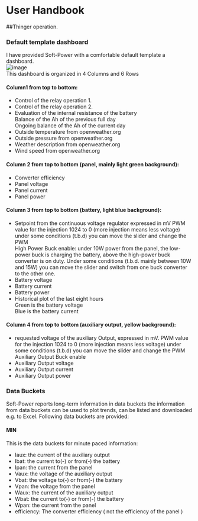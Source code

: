 # User Handbook

##Thinger operation.

### Default template dashboard
I have provided Soft-Power with a comfortable default template a dashboard.  
![image](https://user-images.githubusercontent.com/14197155/106634824-751d3600-6580-11eb-932a-027b90c51213.png)  
This dashboard is organized in 4 Columns and  6 Rows

#### Column1 from top to bottom:
- Control of the relay operation 1.
- Control of the relay operation 2.
- Evaluation of the internal resistance of the battery  
  Balance of the Ah of the previous full day  
  Ongoing balance of the Ah of the current  day
- Outside temperature from openweather.org
- Outside pressure from openweather.org
- Weather description  from openweather.org
- Wind speed  from openweather.org

#### Column 2  from top to bottom (panel, mainly light green background):
- Converter efficiency
- Panel voltage
- Panel current
- Panel power

#### Column 3 from top to bottom (battery, light blue background):
- Setpoint from the continuous voltage regulator expressed in mV
  PWM value for the injection 1024 to 0 (more injection means less voltage) under some conditions (t.b.d) you can move the slider and change the PWM  
  High Power Buck enable: under 10W power from the panel, the low-power buck is charging the battery, above the high-power buck converter is on duty. Under some conditions (t.b.d. mainly between 10W and 15W) you can move the slider and switch from one buck converter to the other one.  
- Battery voltage
- Battery current
- Battery power  
- Historical plot of the last eight hours  
  Green is the battery voltage  
  Blue is the battery current  
  
#### Column 4 from top to bottom (auxiliary output, yellow background): 
- requested voltage of the auxiliary Output, expressed in mV. 
  PWM value for the injection 1024 to 0 (more injection means less voltage) under some conditions (t.b.d) you can move the slider and change the PWM  
  Auxiliary Output Buck enable
- Auxiliary Output voltage
- Auxiliary Output current
- Auxiliary Output power

### Data Buckets
Soft-Power reports long-term information in data buckets
the information from data buckets can be used to plot trends, can be listed and downloaded e.g. to Excel.
Following data buckets are provided:

#### MIN
This is the data buckets for minute paced information:
- Iaux: the current of the auxiliary output
- Ibat: the current to(-) or from(-) the battery
- Ipan: the current from the panel
- Vaux: the voltage of the auxiliary output
- Vbat: the voltage to(-) or from(-) the battery
- Vpan: the voltage from the panel
- Waux: the current of the auxiliary output
- Wbat: the current to(-) or from(-) the battery
- Wpan: the current from the panel
- efficiency: The converter efficiency ( not the efficiency of the panel )

#### 
  



